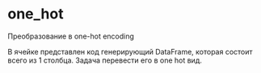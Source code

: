 # one_hot
Преобразование в one-hot encoding

В ячейке представлен код генерирующий DataFrame,
которая состоит всего из 1 столбца.
Задача перевести его в one hot вид.
